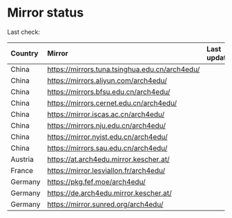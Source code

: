 <script src="./time.js"></script>
# Mirror status
Last check: <script type="text/javascript">localize(1700792844.0932448);</script>

|Country|Mirror|Last update|
|:------|:-----|:----------|
|China|https://mirrors.tuna.tsinghua.edu.cn/arch4edu/|<script type="text/javascript">localize(1700764463);</script>|
|China|https://mirrors.aliyun.com/arch4edu/|<script type="text/javascript">localize(1700764463);</script>|
|China|https://mirrors.bfsu.edu.cn/arch4edu/|<script type="text/javascript">localize(1700764463);</script>|
|China|https://mirrors.cernet.edu.cn/arch4edu/|<script type="text/javascript">localize(1700764463);</script>|
|China|https://mirror.iscas.ac.cn/arch4edu/|<script type="text/javascript">localize(1700764463);</script>|
|China|https://mirrors.nju.edu.cn/arch4edu/|<script type="text/javascript">localize(1700677914);</script>|
|China|https://mirror.nyist.edu.cn/arch4edu/|<script type="text/javascript">localize(1700764463);</script>|
|China|https://mirrors.sau.edu.cn/arch4edu/|<script type="text/javascript">localize(1700764463);</script>|
|Austria|https://at.arch4edu.mirror.kescher.at/|<script type="text/javascript">localize(1700764463);</script>|
|France|https://mirror.lesviallon.fr/arch4edu/|<script type="text/javascript">localize(1700764463);</script>|
|Germany|https://pkg.fef.moe/arch4edu/|<script type="text/javascript">localize(1700764463);</script>|
|Germany|https://de.arch4edu.mirror.kescher.at/|<script type="text/javascript">localize(1700764463);</script>|
|Germany|https://mirror.sunred.org/arch4edu/|<script type="text/javascript">localize(1700764463);</script>|

<script src="./tablefilter/tablefilter.js"></script>
<script src="./table.js"></script>
